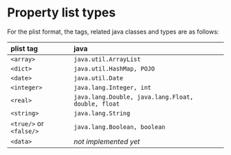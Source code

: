 # Property list types #

For the plist format, the tags, related java classes and types are as follows:

| **plist tag** | **java** |
|:--------------|:---------|
| `<array>`     | `java.util.ArrayList` |
| `<dict>`      | `java.util.HashMap, POJO` |
| `<date>`      | `java.util.Date` |
| `<integer>`    | `java.lang.Integer, int` |
| `<real>`      | `java.lang.Double, java.lang.Float, double, float` |
| `<string>`    | `java.lang.String` |
| `<true/>` or `<false/>`    | `java.lang.Boolean, boolean` |
| `<data>`      | _not implemented yet_ |
